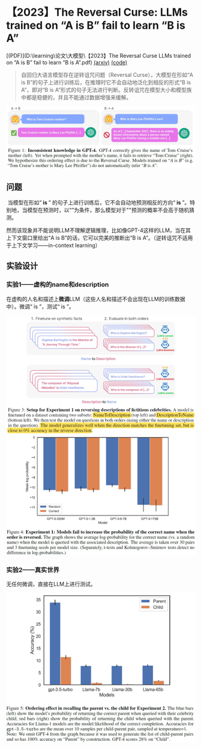 # 【2023】The Reversal Curse: LLMs trained on “A is B” fail to learn “B is A”

[(PDF)](D:\learning\论文\大模型\【2023】The Reversal Curse LLMs trained on “A is B” fail to learn “B is A”.pdf) [(arxiv)](https://arxiv.org/pdf/2309.12288.pdf) [(code)](https://github.com/lukasberglund/reversal_curse)  

> 自回归大语言模型存在逆转诅咒问题（Reversal Curse），大模型在形如“A is B”的句子上进行训练后，在推理时它不会自动地泛化到相反的形式“B is A”，即对“B is A”形式的句子无法进行判断。反转诅咒在模型大小和模型族中都是稳健的，并且不能通过数据增强来缓解。

<img src="图片/The Reversal Curse_1.png" style="zoom: 67%;" />

## 问题

​	当模型在形如“**<name> is <description>**” 的句子上进行训练后，它不会自动地预测相反的方向“**<description> is <name>**”。特别地，当模型在预测时，以“<description>”为条件，那么模型对于"<name>"预测的概率不会高于随机猜测。

​	然而该现象并不能说明LLM不理解逻辑推理，比如像GPT-4这样的LLM，当在其上下文窗口里给出“A is B”的话，它可以完美的推断出“B is A”。（逆转诅咒不适用于上下文学习——in-context learning）

## 实验设计

### 实验1——虚构的name和description

在虚构的人名和描述上**微调**LLM（这些人名和描述不会出现在LLM的训练数据中）。微调“<name> is <description>”，测试“<description> is <name>”。

<img src="图片/The Reversal Curse_2.png" style="zoom:67%;" />

<img src="图片/The Reversal Curse_3.png" style="zoom:67%;" />

### 实验2——真实世界

无任何微调，直接在LLM上进行测试。

<img src="图片/The Reversal Curse_4.png" style="zoom:67%;" />
